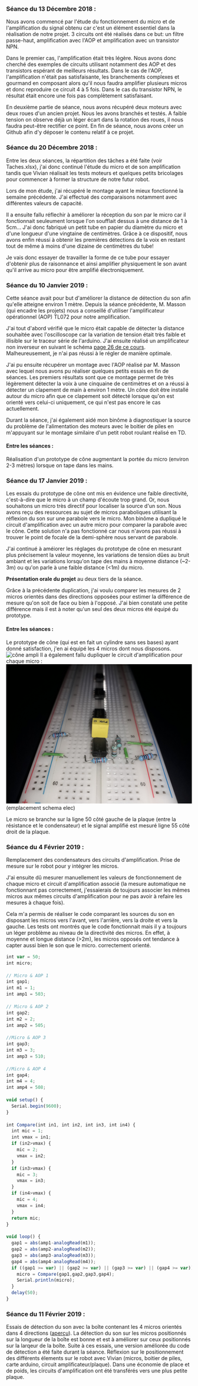 ### Séance du 13 Décembre 2018 :
Nous avons commencé par l'étude du fonctionnement du micro et de l'amplification du signal obtenu car c'est un élément essentiel dans la réalisation de notre projet. 3 circuits ont été réalisés dans ce but: un filtre passe-haut, amplification avec l'AOP et amplification avec un transistor NPN.

Dans le premier cas, l'amplification était très légère. Nous avons donc cherché des exemples de circuits utilisant notamment des AOP et des transistors espérant de meilleurs résultats. Dans le cas de l'AOP, l'amplification n'était pas satisfaisante, les branchements complexes et gourmand en composant alors qu'il nous faudra amplifier plusieurs micros et donc reproduire ce circuit 4 à 5 fois. Dans le cas du transistor NPN, le résultat était encore une fois pas complètement satisfaisant.

En deuxième partie de séance, nous avons récupéré deux moteurs avec deux roues d'un ancien projet. Nous les avons branchés et testés. A faible tension on observe déjà un léger écart dans la rotation des roues, il nous faudra peut-être rectifier ce point.
En fin de séance, nous avons créer un Github  afin d'y déposer le contenu relatif à ce projet.

### Séance du 20 Décembre 2018 :

Entre les deux séances, la répartition des tâches a été faite (voir Taches.xlsx), j'ai donc continué l'étude du micro et de son amplification tandis que Vivian réalisait les tests moteurs et quelques petits bricolages pour commencer à former la structure de notre futur robot.

Lors de mon étude, j'ai récupéré le montage ayant le mieux fonctionné la semaine précédente. J'ai effectué des comparaisons notamment avec différentes valeurs de capacité.

Il a ensuite fallu réflechir à améliorer la réception du son par le micro car il fonctionnait seuleument lorsque l'on soufflait dessus à une distance de 1 à 5cm... J'ai donc fabriqué un petit tube en papier du diamètre du micro et d'une longueur d'une vingtaine de centimètres. Grâce à ce dispositif, nous avons enfin réussi à obtenir les premières détections de la voix en restant tout de même à moins d'une dizaine de centimètres du tube!

Je vais donc essayer de travailler la forme de ce tube pour essayer d'obtenir plus de raisonnance et ainsi amplifier physiquement le son avant qu'il arrive au micro pour être amplifié électroniquement.

### Séance du 10 Janvier 2019 :

Cette séance avait pour but d'améliorer la distance de détection du son afin qu'elle atteigne environ 1 mètre. Depuis la séance précédente, M. Masson (qui encadre les projets) nous a conseillé d'utiliser l'amplificateur opérationnel (AOP) TL072 pour notre amplification.

J'ai tout d'abord vérifié que le micro était capable de détecter la distance souhaitée avec l'oscilloscope car la variation de tension était très faible et illisible sur le traceur série de l'arduino. J'ai ensuite réalisé un amplificateur non inverseur en suivant le schéma [page 26 de ce cours](http://users.polytech.unice.fr/~pmasson/Enseignement/AOP%20-%20Projection%20-%20MASSON.pdf). Malheureusement, je n'ai pas réussi à le régler de manière optimale.

J'ai pu ensuite récupérer un montage avec l'AOP réalisé par M. Masson avec lequel nous avons pu réaliser quelques petits essais en fin de séances. Les premiers résultats sont que ce montage permet de très légèrement détecter la voix à une cinquaine de centimètres et on a réussi à détecter un clapement de main à environ 1 mètre. Un cône doit être installé autour du micro afin que ce clapement soit détecté lorsque qu'on est orienté vers celui-ci uniquement, ce qui n'est pas encore le cas actuellement.

Durant la séance, j'ai également aidé mon binôme à diagnostiquer la source du problème de l'alimentation des moteurs avec le boitier de piles en m'appuyant sur le montage similaire d'un petit robot roulant réalisé en TD.

#### Entre les séances : 
Réalisation d'un prototype de cône augmentant la portée du micro (environ 2-3 mètres) lorsque on tape dans les mains.

### Séance du 17 Janvier 2019 :

Les essais du prototype de cône ont mis en évidence une faible directivité, c'est-à-dire que le micro à un champ d'écoute trop grand. Or, nous souhaitons un micro très directif pour localiser la source d'un son. Nous avons reçu des ressources au sujet de micros paraboliques utilisant la réflexion du son sur une parabole vers le micro. Mon binôme a dupliqué le circuit d'amplification avec un autre micro pour comparer la parabole avec le cône. Cette solution n'a pas fonctionné car nous n'avons pas réussi à trouver le point de focale de la demi-sphère nous servant de parabole.

J'ai continué à améiorer les réglages du prototype de cône en mesurant plus précisement la valeur moyenne, les variations de tension dûes au bruit ambiant et les variations lorsqu'on tape des mains à moyenne distance (~2-3m) ou qu'on parle à une faible distance (<1m) du micro.

**Présentation orale du projet** au deux tiers de la séance.

Grâce à la précédente duplication, j'ai voulu comparer les mesures de 2 micros orientés dans des directions opposées pour estimer la différence de mesure qu'on soit de face ou bien à l'opposé. J'ai bien constaté une petite différence mais il est à noter qu'un seul des deux micros été équipé du prototype.

#### Entre les séances :
Le prototype de cône (qui est en fait un cylindre sans ses bases) ayant donné satisfaction, j'en ai équipé les 4 micros dont nous disposons. ![cône ampli](https://github.com/Losciale-Verdille/Robot-curieux/blob/master/Rapports%20seances/Images/20190203_151233%5B1%5D.jpg)
Il a également fallu dupliquer le circuit d'amplification pour chaque micro : ![Amplification AOP](https://github.com/Losciale-Verdille/Robot-curieux/blob/master/Rapports%20seances/Images/20190120_184130%5B1%5D.jpg)
(emplacement schema elec)

Le micro se branche sur la ligne 50 côté gauche de la plaque (entre la résistance et le condensateur) et le signal amplifié est mesuré ligne 55 côté droit de la plaque.

### Séance du 4 Février 2019 :

Remplacement des condensateurs des circuits d'amplification. Prise de mesure sur le robot pour y intégrer les micros.

J'ai ensuite dû mesurer manuellement les valeurs de fonctionnement de chaque micro et circuit d'amplification associé (la mesure automatique ne fonctionnant pas correctement, j'essaierais de toujours associer les mêmes micros aux mêmes circuits d'amplification pour ne pas avoir à refaire les mesures à chaque fois).

Cela m'a permis de réaliser le code comparant les sources du son en disposant les micros vers l'avant, vers l'arrière, vers la droite et vers la gauche. Les tests ont montrés que le code fonctionnait mais il y a toujours un léger problème au niveau de la directivité des micros. En effet, à moyenne et longue distance (>2m), les micros opposés ont tendance à capter aussi bien le son que le micro. correctement orienté.
```javascript
int var = 50;
int micro;

// Micro & AOP 1
int gap1;
int m1 = 1;
int amp1 = 503;

// Micro & AOP 2
int gap2;
int m2 = 2;
int amp2 = 505;

//Micro & AOP 3
int gap3;
int m3 = 3;
int amp3 = 510;

//Micro & AOP 4
int gap4;
int m4 = 4;
int amp4 = 508;

void setup() {
  Serial.begin(9600);
}

int Compare(int in1, int in2, int in3, int in4) {
  int mic = 1;
  int vmax = in1;
  if (in2>vmax) {
    mic = 2;
    vmax = in2;
  }
  if (in3>vmax) {
    mic = 3;
    vmax = in3;
  }
  if (in4>vmax) {
    mic = 4;
    vmax = in4;
  }
  return mic;
}

void loop() {
  gap1 = abs(amp1-analogRead(m1));
  gap2 = abs(amp2-analogRead(m2));
  gap3 = abs(amp3-analogRead(m3));
  gap4 = abs(amp4-analogRead(m4));
  if ((gap1 >= var) || (gap2 >= var) || (gap3 >= var) || (gap4 >= var)){
    micro = Compare(gap1,gap2,gap3,gap4);
    Serial.println(micro);
  }
  delay(50);
}
```

### Séance du 11 Février 2019 :
Essais de détection du son avec la boîte contenant les 4 micros orientés dans 4 directions ([aperçu](https://github.com/Losciale-Verdille/Robot-curieux/blob/master/Rapports%20seances/Images/20190210_165025.mp4)). La détection du son sur les micros positionnés sur la longueur de la boîte est bonne et est à améliorer sur ceux positionnés sur la larqeur de la boîte. Suite à ces essais, une version améliorée du code de détection a été faite durant la séance.
Réflexion sur le positionnement des différents élements sur le robot avec Vivian (micros, boitier de piles, carte arduino, circuit amplificateur/plaque). Dans une économie de place et de poids, les circuits d'amplification ont été transférés vers une plus petite plaque.
